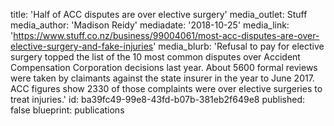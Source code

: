 title: 'Half of ACC disputes are over elective surgery'
media_outlet: Stuff
media_author: 'Madison Reidy'
mediadate: '2018-10-25'
media_link: 'https://www.stuff.co.nz/business/99004061/most-acc-disputes-are-over-elective-surgery-and-fake-injuries'
media_blurb: 'Refusal to pay for elective surgery topped the list of the 10 most common disputes over Accident Compensation Corporation decisions last year. About 5600 formal reviews were taken by claimants against the state insurer in the year to June 2017. ACC figures show 2330 of those complaints were over elective surgeries to treat injuries.'
id: ba39fc49-99e8-43fd-b07b-381eb2f649e8
published: false
blueprint: publications
